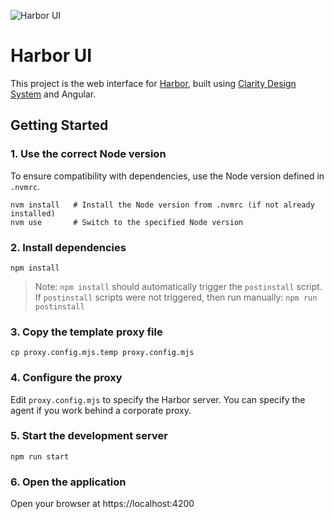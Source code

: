 ![Harbor UI](https://raw.githubusercontent.com/goharbor/website/master/docs/img/readme/harbor_logo.png)

# Harbor UI

This project is the web interface for [Harbor](https://goharbor.io), built using [Clarity Design System](https://clarity.design/) and Angular.

## Getting Started

### 1. Use the correct Node version

To ensure compatibility with dependencies, use the Node version defined in `.nvmrc`.

```
nvm install   # Install the Node version from .nvmrc (if not already installed)
nvm use       # Switch to the specified Node version
```

### 2. Install dependencies

```
npm install
```

> Note: `npm install` should automatically trigger the `postinstall` script.
If `postinstall` scripts were not triggered, then run manually:  `npm run postinstall`


### 3. Copy the template proxy file

```
cp proxy.config.mjs.temp proxy.config.mjs
```

### 4. Configure the proxy

Edit `proxy.config.mjs` to specify the Harbor server.
You can specify the agent if you work behind a corporate proxy.

### 5. Start the development server

```
npm run start
```

### 6. Open the application

Open your browser at https://localhost:4200



